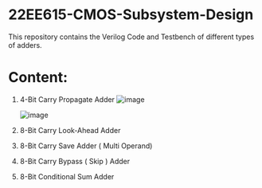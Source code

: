 
# 22EE615-CMOS-Subsystem-Design
This repository contains the Verilog Code and Testbench of different types of adders.

# Content:
1. 4-Bit Carry Propagate Adder
   ![image](https://github.com/user-attachments/assets/83066881-d9b2-4233-865a-76158a859367)

   ![image](https://github.com/user-attachments/assets/e51ab51e-d614-42da-a266-511f8dbdde86)

2. 8-Bit Carry Look-Ahead Adder 
   
3. 8-Bit Carry Save Adder ( Multi Operand)  

4. 8-Bit Carry Bypass ( Skip ) Adder 

5. 8-Bit Conditional Sum Adder 
